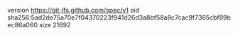 version https://git-lfs.github.com/spec/v1
oid sha256:5ad2de75a70e7f04370223f941d26d3a8bf58a8c7cac9f7365cbf89bec86a060
size 21692
